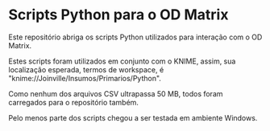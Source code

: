 # Scripts Python para o OD Matrix

Este repositório abriga os scripts Python utilizados para interação com o OD Matrix.

Estes scripts foram utilizados em conjunto com o KNIME, assim, sua localização esperada, termos de workspace, é "knime://Joinville/Insumos/Primarios/Python".

Como nenhum dos arquivos CSV ultrapassa 50 MB, todos foram carregados para o repositório também.

Pelo menos parte dos scripts chegou a ser testada em ambiente Windows.
